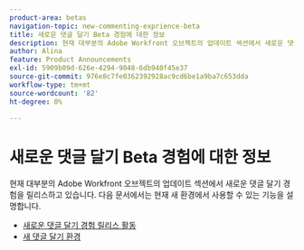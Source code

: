 ```yaml
---
product-area: betas
navigation-topic: new-commenting-exprience-beta
title: 새로운 댓글 달기 Beta 경험에 대한 정보
description: 현재 대부분의 Adobe Workfront 오브젝트의 업데이트 섹션에서 새로운 댓글 달기 경험을 릴리스하고 있습니다. 다음 문서에서는 현재 새 경험에서 사용할 수 있는 기능을 설명합니다.
author: Alina
feature: Product Announcements
exl-id: 5909b09d-626e-4294-9048-6db940f45e37
source-git-commit: 976e8c7fe0362392928ac9cd6be1a9ba7c653dda
workflow-type: tm+mt
source-wordcount: '82'
ht-degree: 0%

---
```


# 새로운 댓글 달기 Beta 경험에 대한 정보

현재 대부분의 Adobe Workfront 오브젝트의 업데이트 섹션에서 새로운 댓글 달기 경험을 릴리스하고 있습니다. 다음 문서에서는 현재 새 환경에서 사용할 수 있는 기능을 설명합니다.

* [새로운 댓글 달기 경험 릴리스 활동](../new-commenting-experience-beta/new-commenting-beta-experience-release-activity.md)
* [새 댓글 달기 환경](../new-commenting-experience-beta/unified-commenting-experience.md)
  <!--* [New commenting experience FAQs](../../betas/new-commenting-experience-beta/new-commenting-faq.md)-->